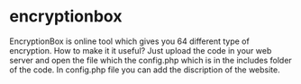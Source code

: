 # encryptionbox
EncryptionBox is online tool which gives you 64 different type of encryption.
How to make it it useful?
Just upload the code in your web server and open the file which the config.php which is in the includes folder of the code.
In config.php file you can add the discription of the website.
